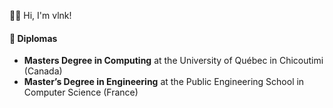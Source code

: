 👋🏼 Hi, I'm vlnk!


#### 🏫 Diplomas

-   **Masters Degree in Computing** at the University of Québec in Chicoutimi (Canada)
-   **Master’s Degree in Engineering** at the Public Engineering School in Computer Science (France)
